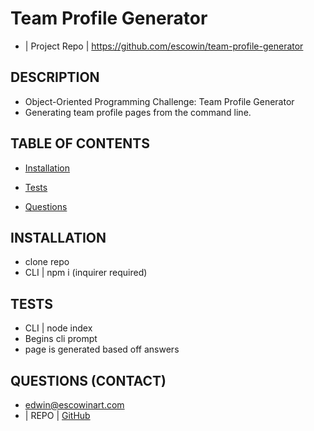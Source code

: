 
  # Team Profile Generator
  * | Project Repo | https://github.com/escowin/team-profile-generator
  
  ## DESCRIPTION
  * Object-Oriented Programming Challenge: Team Profile Generator
  * Generating team profile pages from the command line. 
  
  ## TABLE OF CONTENTS
  * [Installation](#INSTALLATION)
  
  * [Tests](#TESTS)

  * [Questions](#QUESTIONS)
  
  ## INSTALLATION
  * clone repo
  * CLI | npm i (inquirer required)  

  ## TESTS
  * CLI | node index
  * Begins cli prompt
  * page is generated based off answers

  ## QUESTIONS (CONTACT)
  * edwin@escowinart.com
  * | REPO  | [GitHub](https://github.com/escowin)